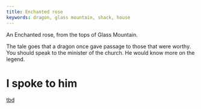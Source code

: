 ```yaml
---
title: Enchanted rose
keywords: dragon, glass mountain, shack, house
---
```


An Enchanted rose, from the tops of Glass Mountain.

The tale goes that a dragon once gave passage to those that were worthy. You should speak to the minister of the church. He would know more on the legend.

# I spoke to him
[tbd](tbd)

